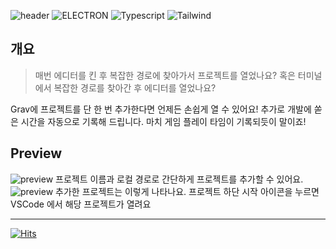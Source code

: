![header](https://capsule-render.vercel.app/api?type=rect&color=gradient&height=100&section=header&text=Grav&fontSize=45&fontAlign=80&fontAlignY=52)
![ELECTRON](https://img.shields.io/badge/Electron-47848F?style=flat-square&logo=Electron&logoColor=white)
![Typescript](https://img.shields.io/badge/Typescript-3178c6?style=flat-square&logo=typescript&logoColor=white)
![Tailwind](https://img.shields.io/badge/Tailwind-06B6D4?style=flat-square&logo=sass&logoColor=white)

## 개요

> 매번 에디터를 킨 후 복잡한 경로에 찾아가서 프로젝트를 열었나요?
> 혹은 터미널에서 복잡한 경로를 찾아간 후 에디터를 열었나요?

Grav에 프로젝트를 단 한 번 추가한다면 언제든 손쉽게 열 수 있어요!
추가로 개발에 쏟은 시간을 자동으로 기록해 드립니다.
마치 게임 플레이 타임이 기록되듯이 말이죠!

## Preview

![preview](https://github.com/user-attachments/assets/8a0eeb4b-41ed-4a8f-bf34-9fe777aeaf1e)
프로젝트 이름과 로컬 경로로 간단하게 프로젝트를 추가할 수 있어요.
![preview](https://github.com/user-attachments/assets/3e0304c7-0040-4770-811b-6d1122744d4c)
추가한 프로젝트는 이렇게 나타나요.
프로젝트 하단 시작 아이콘을 누르면 VSCode 에서 해당 프로젝트가 열려요

---

[![Hits](https://hits.seeyoufarm.com/api/count/incr/badge.svg?url=https%3A%2F%2Fgithub.com%2FTaehyunJeon0203%2Fgrav&count_bg=%23ABA4F4&title_bg=%234C60F7&icon=&icon_color=%239BA9F0&title=Visit&edge_flat=false)](https://hits.seeyoufarm.com)
